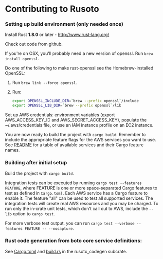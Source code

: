# Contributing to Rusoto

### Setting up build environment (only needed once)

Install Rust **1.8.0** or later - http://www.rust-lang.org/

Check out code from github.

If you're on OSX, you'll probably need a new version of openssl.  Run `brew install openssl`.

Do one of the following to make rust-openssl see the Homebrew-installed OpenSSL:

1.  Run `brew link --force openssl`.
2.  Run:

    ``` bash
    export OPENSSL_INCLUDE_DIR=`brew --prefix openssl`/include
    export OPENSSL_LIB_DIR=`brew --prefix openssl`/lib
    ```

Set up AWS credentials: environment variables (export AWS_ACCESS_KEY_ID and
AWS_SECRET_ACCESS_KEY), populate the ~/.aws/credentials file, or use an
IAM instance profile on an EC2 instance.

You are now ready to build the project with `cargo build`.
Remember to include the appropriate feature flags for the AWS services you want to use.
See [README](README.md) for a table of available services and their Cargo feature names.

### Building after initial setup

Build the project with `cargo build`.

Integration tests can be executed by running `cargo test --features FEATURE`, where FEATURE is one or more space-separated Cargo features to test as defined in `Cargo.toml`.
Each AWS service has a Cargo feature to enable it.
The feature "all" can be used to test all supported services.
The integration tests will create real AWS resources and you may be charged.
To run only the in-crate unit tests, which don't call out to AWS, include the `--lib` option to `cargo test`.

For more verbose test output, you can run `cargo test --verbose --features FEATURE -- --nocapture`.

### Rust code generation from boto core service definitions:

See [Cargo.toml](codegen/Cargo.toml) and [build.rs](codegen/build.rs) in the
rusoto_codegen subcrate.
